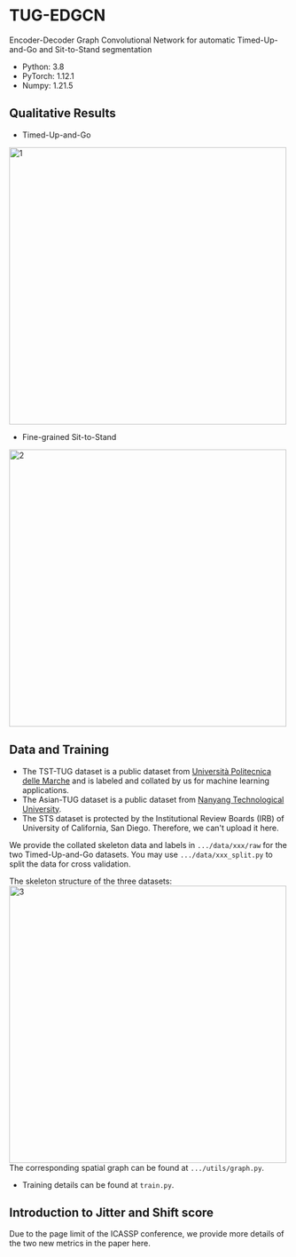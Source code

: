 # TUG-EDGCN

Encoder-Decoder Graph Convolutional Network for automatic Timed-Up-and-Go and Sit-to-Stand segmentation

* Python: 3.8  
* PyTorch: 1.12.1  
* Numpy: 1.21.5  

## Qualitative Results
* Timed-Up-and-Go  
<img width="500" alt="1" src="https://user-images.githubusercontent.com/115300137/194768960-a8ba4b1b-1fc9-418e-9515-9d59f43e7a54.PNG">

* Fine-grained Sit-to-Stand
<img width="500" alt="2" src="https://user-images.githubusercontent.com/115300137/194768972-75d6f061-f4e6-4a9b-a0c9-ca611f2c8f90.PNG">

## Data and Training
* The TST-TUG dataset is a public dataset from [Università Politecnica delle Marche](https://www.tlc.dii.univpm.it/research/processing-of-rgbd-signals-for-the-analysis-of-activity-daily-life/kinect-based-dataset-for-motion-analysis) and is labeled and collated by us for machine learning applications.
* The Asian-TUG dataset is a public dataset from [Nanyang Technological University](https://researchdata.ntu.edu.sg/dataset.xhtml?persistentId=doi:10.21979/N9/7VF22X).
* The STS dataset is protected by the Institutional Review Boards (IRB) of University of California, San Diego. Therefore, we can't upload it here.

We provide the collated skeleton data and labels in ```.../data/xxx/raw``` for the two Timed-Up-and-Go datasets. You may use ```.../data/xxx_split.py``` to split the data for cross validation.

The skeleton structure of the three datasets:  
<img width="500" alt="3" src="https://user-images.githubusercontent.com/115300137/194770587-09cedc31-703f-4bde-af79-bc0ce7dab287.PNG">  
The corresponding spatial graph can be found at ```.../utils/graph.py```.

* Training details can be found at ```train.py```.

## Introduction to Jitter and Shift score
Due to the page limit of the ICASSP conference, we provide more details of the two new metrics in the paper here.

